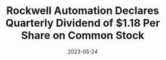 ---
category:
- .nan
date: 2023-05-24
keyword_suggestion: ubuntu install docker
post_inspiration: https://wire19.com/rockwell-automation-declares-quarterly-dividend-of-1-18-per-share-on-common-stock/
silot_terms: digital automation
title: Rockwell <b>Automation</b> Declares Quarterly Dividend of $1.18 Per Share on
  Common Stock
---